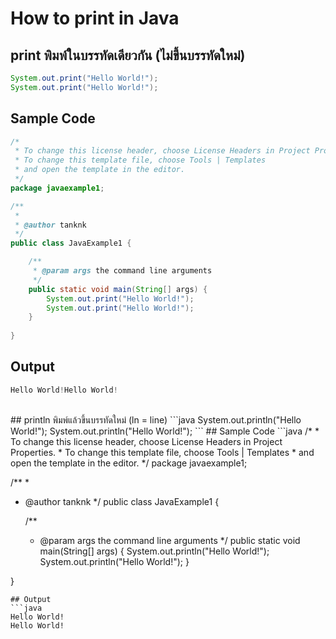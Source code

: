 # How to print in Java
## print พิมพ์ในบรรทัดเดียวกัน (ไม่ขึ้นบรรทัดใหม่)
```java
System.out.print("Hello World!");
System.out.print("Hello World!");
```
## Sample Code
```java
/*
 * To change this license header, choose License Headers in Project Properties.
 * To change this template file, choose Tools | Templates
 * and open the template in the editor.
 */
package javaexample1;

/**
 *
 * @author tanknk
 */
public class JavaExample1 {

    /**
     * @param args the command line arguments
     */
    public static void main(String[] args) {
        System.out.print("Hello World!");
        System.out.print("Hello World!");
    }
    
}
```
## Output
```java
Hello World!Hello World!
```
<br>
## println พิมพ์แล้วขึ้นบรรทัดใหม่ (ln = line)
```java
System.out.println("Hello World!");
System.out.println("Hello World!");
```
## Sample Code
```java
/*
 * To change this license header, choose License Headers in Project Properties.
 * To change this template file, choose Tools | Templates
 * and open the template in the editor.
 */
package javaexample1;

/**
 *
 * @author tanknk
 */
public class JavaExample1 {

    /**
     * @param args the command line arguments
     */
    public static void main(String[] args) {
        System.out.println("Hello World!");
        System.out.println("Hello World!");
    }
    
}
```
## Output
```java
Hello World!
Hello World!
```
